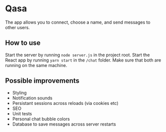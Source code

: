 # Qasa
The app allows you to connect, choose a name, and send messages to other users.

## How to use
Start the server by running `node server.js` in the project root.
Start the React app by running `yarn start` in the `/chat` folder.
Make sure that both are running on the same machine.

## Possible improvements
- Styling
- Notification sounds
- Persistant sessions across reloads (via cookies etc)
- SEO
- Unit tests
- Personal chat bubble colors
- Database to save messages across server restarts
